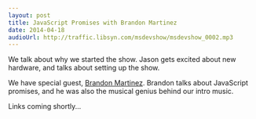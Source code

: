 ```yaml
---
layout: post
title: JavaScript Promises with Brandon Martinez
date: 2014-04-18
audioUrl: http://traffic.libsyn.com/msdevshow/msdevshow_0002.mp3
---
```


We talk about why we started the show. Jason gets excited about new hardware, and talks about setting up the show.

We have special guest, [Brandon Martinez](http://www.brandonmartinez.com/). Brandon talks about JavaScript promises, and he was also the musical genius behind our intro music.

Links coming shortly...